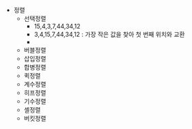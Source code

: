 - 정렬
	- 선택정렬
		- 15,4,3,7,44,34,12
		- 3,4,15,7,44,34,12 : 가장 작은 값을 찾아 첫 번째 위치와 교환
		-
	- 버블정렬
	- 삽입정렬
	- 합병정렬
	- 퀵정렬
	- 계수정렬
	- 히프정렬
	- 기수정렬
	- 셸정렬
	- 버킷정렬